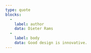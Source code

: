 ```yaml
---
type: quote
blocks:
  -
    label: author
    data: Dieter Rams
  -
    label: body
    data: Good design is innovative.
---
```

